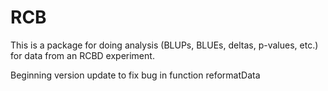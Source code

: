 # RCB

This is a package for doing analysis (BLUPs, BLUEs, deltas, p-values, etc.) for data from an RCBD experiment.

Beginning version update to fix bug in function reformatData
